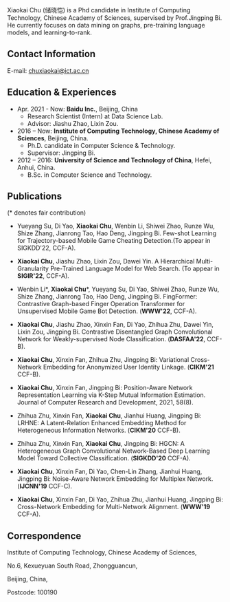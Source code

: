<!-- <img align="right" src="pic/photo.jpeg"> -->

Xiaokai Chu (储晓恺) is a Phd candidate in Institute of Computing Technology, Chinese Academy of Sciences, supervised by Prof.Jingping Bi. He currently focuses on data mining on graphs, pre-training language models, and learning-to-rank.

## Contact Information
<!-- E-mail: xiaokaichu AT gmail DOT com -->
E-mail: chuxiaokai@ict.ac.cn

## Education & Experiences
- Apr. 2021 - Now: **Baidu Inc.**, Beijing, China
    - Research Scientist (Intern) at Data Science Lab.
    - Advisor: Jiashu Zhao, Lixin Zou.
- 2016 – Now: **Institute of Computing Technology, Chinese Academy of Sciences**, Beijing, China.
    - Ph.D. candidate in Computer Science & Technology.
    - Supervisor: Jingping Bi.
- 2012 – 2016: **University of Science and Technology of China**, Hefei, Anhui, China.
    - B.Sc. in Computer Science and Technology.

## Publications
(\* denotes fair contribution)

- Yueyang Su, Di Yao, **Xiaokai Chu**, Wenbin Li, Shiwei Zhao, Runze Wu, Shize Zhang, Jianrong Tao, Hao Deng, Jingping Bi. Few-shot Learning for Trajectory-based Mobile Game Cheating Detection.(To appear in SIGKDD'22, CCF-A).

- **Xiaokai Chu**, Jiashu Zhao, Lixin Zou, Dawei Yin. A Hierarchical Multi-Granularity Pre-Trained Language Model for Web Search. (To appear in **SIGIR'22**, CCF-A).

- Wenbin Li\*, **Xiaokai Chu**\*, Yueyang Su, Di Yao, Shiwei Zhao, Runze Wu, Shize Zhang, Jianrong Tao, Hao Deng, Jingping Bi. FingFormer: Contrastive Graph-based Finger Operation Transformer for Unsupervised Mobile Game Bot Detection. (**WWW'22**, CCF-A).

- **Xiaokai Chu**, Jiashu Zhao, Xinxin Fan, Di Yao, Zhihua Zhu, Dawei Yin, Lixin Zou, Jingping Bi. Contrastive Disentangled Graph Convolutional Network for Weakly-supervised Node Classification. (**DASFAA'22**, CCF-B).

- **Xiaokai Chu**, Xinxin Fan, Zhihua Zhu, Jingping Bi: Variational Cross-Network Embedding for Anonymized User Identity Linkage. (**CIKM'21** CCF-B).

- **Xiaokai Chu**, Xinxin Fan, Jingping Bi: Position-Aware Network Representation Learning via K-Step Mutual Information Estimation. Journal of Computer Research and Development, 2021, 58(8).

- Zhihua Zhu, Xinxin Fan, **Xiaokai Chu**, Jianhui Huang, Jingping Bi: LRHNE: A Latent-Relation Enhanced Embedding Method for Heterogeneous Information Networks. (**CIKM'20** CCF-B).

- Zhihua Zhu, Xinxin Fan, **Xiaokai Chu**, Jingping Bi: HGCN: A Heterogeneous Graph Convolutional Network-Based Deep Learning Model Toward Collective Classification. (**SIGKDD'20** CCF-A).

- **Xiaokai Chu**, Xinxin Fan, Di Yao, Chen-Lin Zhang, Jianhui Huang, Jingping Bi: Noise-Aware Network Embedding for Multiplex Network. (**IJCNN'19** CCF-C).

- **Xiaokai Chu**, Xinxin Fan, Di Yao, Zhihua Zhu, Jianhui Huang, Jingping Bi: Cross-Network Embedding for Multi-Network Alignment. (**WWW'19** CCF-A).

## Correspondence
Institute of Computing Technology, Chinese Academy of Sciences,

No.6, Kexueyuan South Road, Zhongguancun,

Beijing, China,

Postcode: 100190